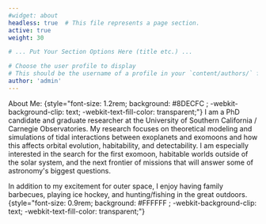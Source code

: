 ```yaml
---
#widget: about
headless: true  # This file represents a page section.
active: true
weight: 30

# ... Put Your Section Options Here (title etc.) ...

# Choose the user profile to display
# This should be the username of a profile in your `content/authors/` folder.
author: 'admin'
---
```

About Me: 
{style="font-size: 1.2rem; background: #8DECFC ; -webkit-background-clip: text; -webkit-text-fill-color: transparent;"}
I am a PhD candidate and graduate researcher at the University of Southern California / Carnegie Observatories. My research focuses on theoretical modeling and simulations of tidal interactions between exoplanets and exomoons and how this affects orbital evolution, habitability, and detectability. I am especially interested in the search for the first exomoon, habitable worlds outside of the solar system, and the next frontier of missions that will answer some of astronomy's biggest questions.

In addition to my excitement for outer space, I enjoy having family barbecues, playing ice hockey, and hunting/fishing in the great outdoors.
{style="font-size: 0.9rem; background: #FFFFFF ; -webkit-background-clip: text; -webkit-text-fill-color: transparent;"}
